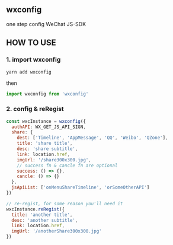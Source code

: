 ## wxconfig
one step config WeChat JS-SDK

## HOW TO USE
### 1. import wxconfig
```shell
yarn add wxconfig
```

then

```js
import wxconfig from 'wxconfig'
```

### 2. config & reRegist
```js
const wxcInstance = wxconfig({
  authAPI: WX_GET_JS_API_SIGN,
  share: {
    dest: ['Timeline', 'AppMessage', 'QQ', 'Weibo', 'QZone'],
    title: 'share title',
    desc: 'share subtitle',
    link: location.href,
    imgUrl: '/share300x300.jpg',
    // success fn & cancle fn are optional
    success: () => {},
    cancle: () => {}
  },
  jsApiList: ['onMenuShareTimeline', 'orSomeOtherAPI']
})

// re-regist, for some reason you'll need it
wxcInstance.reRegist({
  title: 'another title',
  desc: 'another subtitle',
  link: location.href,
  imgUrl: '/anotherShare300x300.jpg'
})
```